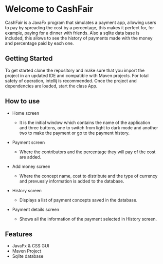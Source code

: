 # Welcome to CashFair

CashFair is a JavaFx program that simulates a payment app, allowing users to pay by spreading the cost by a percentage, this makes it perfect for,
for example, paying for a dinner with friends.
Also a sqlite data base is included, this allows to see the history of payments made with the money and percentage paid by each one.

## Getting Started
To get started clone the repository and make sure that you import the project in an updated IDE and compatible with Maven projects.
For total safety of operation, intellij is recommended.
Once the project and dependencies are loaded, start the class App.

## How to use
  
  - Home screen
    - It is the initial window which contains the name of the application and three buttons, one to switch from light to dark mode and another two to 
    make the payment or go to the payment history.
    
  - Payment screen
    - Where the contributors and the percentage they will pay of the cost are added.
    
  - Add money screen
    - Where the concept name, cost to distribute and the type of currency and prevuesly information is added to the database.
    
  - History screen
    - Displays a list of payment concepts saved in the database.
    
  - Payment details screen
    - Shows all the information of the payment selected in History screen.
    
## Features

- JavaFx & CSS GUI
- Maven Project
- Sqlite database
